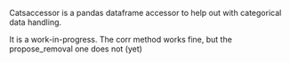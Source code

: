 Catsaccessor is a pandas dataframe accessor to help out with categorical data handling.

It is a work-in-progress. The corr method works fine, but the propose_removal one does not (yet)